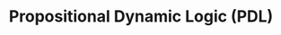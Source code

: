 ---
layout: page
title: Propositional Dynamic Logic (PDL)
pdf: /assets/pdf/PDL.pdf
contents: 
    - Course project of <i></i>.
    - Learned the connection between PDL and Public Announcement Language (PAL).
    - Used PDL to derive some recursion axioms of PAL, one of which is equivalent to but simpler than the axiom shown in the class.
importance: 3
category: course
---